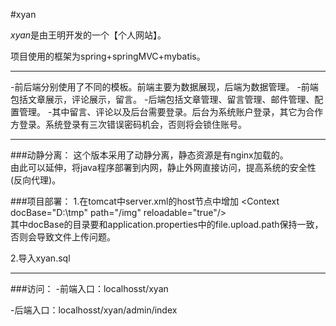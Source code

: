 #xyan

*xyan*是由王明开发的一个【个人网站】。

项目使用的框架为spring+springMVC+mybatis。

***
-前后端分别使用了不同的模板。前端主要为数据展现，后端为数据管理。
-前端包括文章展示，评论展示，留言。
-后端包括文章管理、留言管理、邮件管理、配置管理。
-其中留言、评论以及后台需要登录。后台为系统账户登录，其它为合作方登录。系统登录有三次错误密码机会，否则将会锁住账号。

***
###动静分离：
这个版本采用了动静分离，静态资源是有nginx加载的。<br/>
由此可以延伸，将java程序部署到内网，静止外网直接访问，提高系统的安全性(反向代理)。

###项目部署：
1.在tomcat中server.xml的host节点中增加 &lt;Context docBase="D:\tmp" path="/img" reloadable="true"/&gt;<br/>
	   其中docBase的目录要和application.properties中的file.upload.path保持一致，否则会导致文件上传问题。
	  
2.导入xyan.sql

***
###访问：
-前端入口：localhosst/xyan

-后端入口：localhosst/xyan/admin/index
